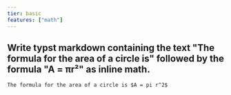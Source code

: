 ```yaml
---
tier: basic
features: ["math"]
---
```

Write typst markdown containing the text "The formula for the area of a circle is" followed by the formula "A = πr²" as inline math.
---
```typst
The formula for the area of a circle is $A = pi r^2$
```